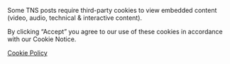 Some TNS posts require third-party cookies to view embedded content (video, audio, technical & interactive content).

By clicking “Accept” you agree to our use of these cookies in accordance with our Cookie Notice.

[Cookie Policy](https://thenewstack.io/cookie-policy)